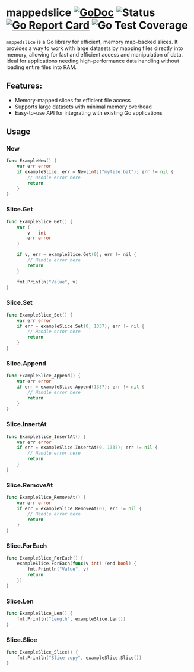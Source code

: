 # mappedslice [![GoDoc](https://godoc.org/github.com/itsmontoya/mappedslice?status.svg)](https://godoc.org/github.com/itsmontoya/mappedslice) ![Status](https://img.shields.io/badge/status-beta-yellow.svg) [![Go Report Card](https://goreportcard.com/badge/github.com/itsmontoya/mappedslice)](https://goreportcard.com/report/github.com/itsmontoya/mappedslice) ![Go Test Coverage](https://img.shields.io/badge/coverage-86%25-brightgreen)
`mappedslice` is a Go library for efficient, memory map-backed slices. It provides a way to work with large datasets by mapping files directly into memory, allowing for fast and efficient access and manipulation of data. Ideal for applications needing high-performance data handling without loading entire files into RAM.

## Features:
- Memory-mapped slices for efficient file access
- Supports large datasets with minimal memory overhead
- Easy-to-use API for integrating with existing Go applications

## Usage

### New
```go
func ExampleNew() {
	var err error
	if exampleSlice, err = New[int]("myfile.bat"); err != nil {
		// Handle error here
		return
	}
}
```

### Slice.Get
```go
func ExampleSlice_Get() {
	var (
		v   int
		err error
	)

	if v, err = exampleSlice.Get(0); err != nil {
		// Handle error here
		return
	}

	fmt.Println("Value", v)
}
```

### Slice.Set
```go
func ExampleSlice_Set() {
	var err error
	if err = exampleSlice.Set(0, 1337); err != nil {
		// Handle error here
		return
	}
}
```

### Slice.Append
```go
func ExampleSlice_Append() {
	var err error
	if err = exampleSlice.Append(1337); err != nil {
		// Handle error here
		return
	}
}
```

### Slice.InsertAt
```go
func ExampleSlice_InsertAt() {
	var err error
	if err = exampleSlice.InsertAt(0, 1337); err != nil {
		// Handle error here
		return
	}
}
```

### Slice.RemoveAt
```go
func ExampleSlice_RemoveAt() {
	var err error
	if err = exampleSlice.RemoveAt(0); err != nil {
		// Handle error here
		return
	}
}
```

### Slice.ForEach
```go
func ExampleSlice_ForEach() {
	exampleSlice.ForEach(func(v int) (end bool) {
		fmt.Println("Value", v)
		return
	})
}
```

### Slice.Len
```go
func ExampleSlice_Len() {
	fmt.Println("Length", exampleSlice.Len())
}
```

### Slice.Slice
```go
func ExampleSlice_Slice() {
	fmt.Println("Slice copy", exampleSlice.Slice())
}
```